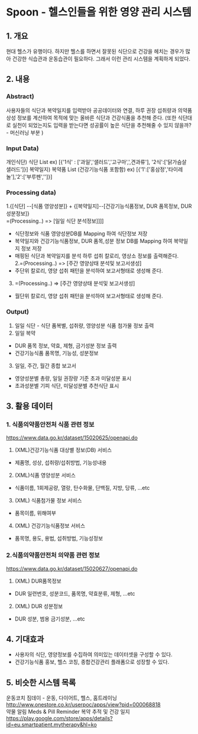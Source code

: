 # Spoon - 헬스인들을 위한 영양 관리 시스템 

## 1. 개요 
현대 헬스가 유행이다. 하지만 헬스를 하면서 잘못된 식단으로 건강을 헤치는 경우가 많아 건강한 식습관과 운동습관이 필요하다. 그래서 이런 관리 시스템을 계획하게 되었다. 

## 2. 내용
### Abstract)  
사용자들의 식단과 복약일지를 입력받아 공공데이터와 연결, 하루 권장 섭취량과 의약품 상성 정보를 계산하여 목적에 맞는 올바른 식단과 건강식품을 추천해 준다. 
(또한 식단대로 실천이 되었는지도 입력을 받는다면 성공률이 높은 식단을 추천해줄 수 있지 않을까? - 머신러닝 부분 )

### Input Data)
개인식단) 식단 List 
ex) [{'1식' : ['과일','샐러드','고구마',',견과류'], '2식':['닭가슴살 샐러드']}]
복약일지) 복약품 List (건강기능식품 포함함)
ex) [{'1':['홍삼정','타이레놀'],'2':['부루펜','']}]

### Processing data)
1.{[식단] -<Mapping>-[식품 영양성분]} +
{[복약일지]-<Mapping>-[건강기능식품정보, DUR 품목정보, DUR성분정보]}  
=(Processing..) => [일일 식단 분석정보]]]]  
- 식단정보와 식품 영양성분DB를 Mapping 하여 식단정보 저장
- 복약일지와 건강기능식품정보, DUR 품목,성분 정보 DB를 Mapping 하여 복약일지 정보 저장 
- 매핑된 식단과 복약일지를 분석 하루 섭취 칼로리, 영상소 정보를 출력해준다.  
2.=(Processing..) => [주간 영양상태 분석및 보고서생성]
- 주단위 칼로리, 영양 섭취 패턴을 분석하여 보고서형태로 생성해 준다.
3. =(Processing..) => [주간 영양상태 분석및 보고서생성]
- 월단위 칼로리, 영양 섭취 패턴을 분석하여 보고서형태로 생성해 준다.

### Output) 
1. 일일 식단 - 식단 품복별, 섭취량, 영양성분 식품 첨가물 정보 출력
2. 일일 복약 
- DUR 품목 정보, 약효, 제형, 금기성분 정보 출력 
- 건강기능식품 품목명, 기능성, 성분정보
3. 일일, 주간, 월간 종합 보고서 
- 영양성분별 총량, 일일 권장량 기준 초과 미달성분 표시
- 초과성분별 기피 식단, 미달성분별 추천식단 표시 

## 3. 활용 데이터 
### 1. 식품의약품안전처 식품 관련 정보
https://www.data.go.kr/dataset/15020625/openapi.do
1) (XML)건강기능식품 대상별 정보(DB) 서비스
- 제품명, 성상, 섭취량/섭취방법, 기능성내용
2) (XML)식품 영양성분 서비스
- 식품이름, 1회제공량, 열랑, 탄수화물, 단백질, 지방, 당류, ...etc
3) (XML) 식품첨가물 정보 서비스
- 품목이름, 위해여부
4) (XML) 건강기능식품정보 서비스
- 품목명, 용도, 용법, 섭취방법, 기능성정보

### 2.식품의약품안전처 의약품 관련 정보
https://www.data.go.kr/dataset/15020627/openapi.do
1) (XML) DUR품목정보
- DUR 일련번호, 성분코드, 품목명, 약효분류, 제형, ...etc
2) (XML) DUR 성분정보
- DUR 성분, 범용 금기성분, ...etc

## 4. 기대효과
- 사용자의 식단, 영양정보를 수집하여 의미있는 데이터셋을 구성할 수 있다. 
- 건강기능식품 홍보, 헬스 코칭, 종합건강관리 플래폼으로 성장할 수 있다. 

## 5. 비슷한 시스템 목록 
운동코치 짐데이 - 운동, 다이어트, 헬스, 홈트레이닝
http://www.onestore.co.kr/userpoc/apps/view?pid=000068818   
약물 알림 Meds & Pill Reminder 복약 추적 및 건강 일지
https://play.google.com/store/apps/details?id=eu.smartpatient.mytherapy&hl=ko
